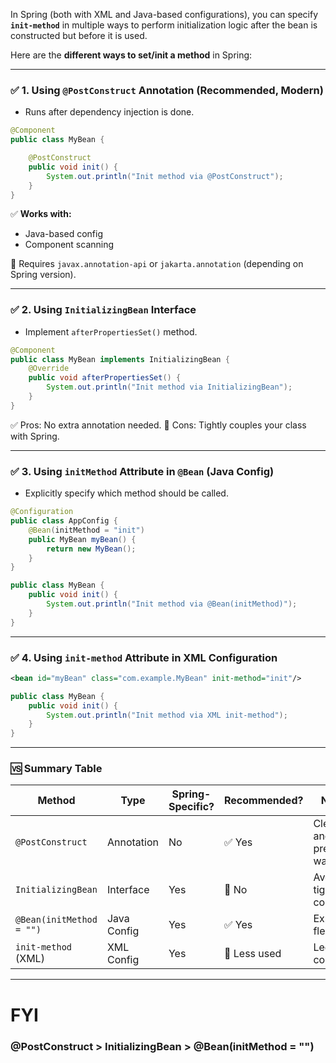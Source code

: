 In Spring (both with XML and Java-based configurations), you can specify **`init-method`** in multiple ways to perform initialization logic after the bean is constructed but before it is used.

Here are the **different ways to set/init a method** in Spring:

---

### ✅ 1. **Using `@PostConstruct` Annotation (Recommended, Modern)**

* Runs after dependency injection is done.

```java
@Component
public class MyBean {

    @PostConstruct
    public void init() {
        System.out.println("Init method via @PostConstruct");
    }
}
```

✅ **Works with:**

* Java-based config
* Component scanning

📌 Requires `javax.annotation-api` or `jakarta.annotation` (depending on Spring version).

---

### ✅ 2. **Using `InitializingBean` Interface**

* Implement `afterPropertiesSet()` method.

```java
@Component
public class MyBean implements InitializingBean {
    @Override
    public void afterPropertiesSet() {
        System.out.println("Init method via InitializingBean");
    }
}
```

✅ Pros: No extra annotation needed.
🚫 Cons: Tightly couples your class with Spring.

---

### ✅ 3. **Using `initMethod` Attribute in `@Bean` (Java Config)**

* Explicitly specify which method should be called.

```java
@Configuration
public class AppConfig {
    @Bean(initMethod = "init")
    public MyBean myBean() {
        return new MyBean();
    }
}
```

```java
public class MyBean {
    public void init() {
        System.out.println("Init method via @Bean(initMethod)");
    }
}
```

---

### ✅ 4. **Using `init-method` Attribute in XML Configuration**

```xml
<bean id="myBean" class="com.example.MyBean" init-method="init"/>
```

```java
public class MyBean {
    public void init() {
        System.out.println("Init method via XML init-method");
    }
}
```

---

### 🆚 Summary Table

| Method                   | Type        | Spring-Specific? | Recommended? | Notes                   |
| ------------------------ | ----------- | ---------------- | ------------ | ----------------------- |
| `@PostConstruct`         | Annotation  | No               | ✅ Yes        | Clean and preferred way |
| `InitializingBean`       | Interface   | Yes              | 🚫 No        | Avoid tight coupling    |
| `@Bean(initMethod = "")` | Java Config | Yes              | ✅ Yes        | Explicit, flexible      |
| `init-method` (XML)      | XML Config  | Yes              | 🚫 Less used | Legacy configs          |

---

# FYI

### @PostConstruct > InitializingBean > @Bean(initMethod = "")

